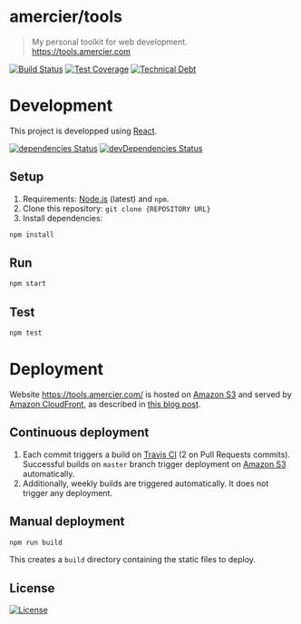 amercier/tools
==============

> My personal toolkit for web development.  
> https://tools.amercier.com

[![Build Status](https://travis-ci.org/amercier/tools.svg?branch=master)](https://travis-ci.org/amercier/tools)
[![Test Coverage](https://img.shields.io/codecov/c/github/amercier/tools/master.svg)](https://codecov.io/github/amercier/tools?branch=master)
[![Technical Debt](https://img.shields.io/codeclimate/tech-debt/amercier/tools.svg)](https://codeclimate.com/github/amercier/tools)

Development
===========

This project is developped using [React](https://reactjs.org/).

[![dependencies Status](https://david-dm.org/amercier/tools/status.svg)](https://david-dm.org/amercier/tools)
[![devDependencies Status](https://david-dm.org/amercier/tools/dev-status.svg)](https://david-dm.org/amercier/tools?type=dev)

Setup
-----

1. Requirements: [Node.js](https://nodejs.org/en/) (latest) and `npm`.
2. Clone this repository: `git clone {REPOSITORY URL}`
3. Install dependencies:
```sh
npm install
```

Run
---

```sh
npm start
```

Test
----

```sh
npm test
```


Deployment
==========

Website https://tools.amercier.com/ is hosted on [Amazon S3][1] and served by
[Amazon CloudFront][2], as described in [this blog post][3].

Continuous deployment
---------------------

1. Each commit triggers a build on [Travis CI][4] (2 on Pull Requests commits).
Successful builds on `master` branch trigger deployment on [Amazon S3][1]
automatically.
2. Additionally, weekly builds are triggered automatically. It does not trigger
any deployment.

[1]: https://aws.amazon.com/s3/
[2]: https://aws.amazon.com/cloudfront/
[3]: https://medium.com/@willmorgan/moving-a-static-website-to-aws-s3-cloudfront-with-https-1fdd95563106
[4]: https://travis-ci.org/amercier/tools

Manual deployment
-----------------

```sh
npm run build
```

This creates a `build` directory containing the static files to deploy.


License
-------

[![License](https://img.shields.io/github/license/amercier/tools.svg)](LICENSE.md)
